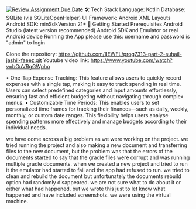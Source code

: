 [![Review Assignment Due Date](https://classroom.github.com/assets/deadline-readme-button-22041afd0340ce965d47ae6ef1cefeee28c7c493a6346c4f15d667ab976d596c.svg)](https://classroom.github.com/a/aSRv2oPk)
🛠️ Tech Stack
Language: Kotlin
Database: SQLite (via SQLiteOpenHelper)
UI Framework: Android XML Layouts
Android SDK: minSdkVersion 21+
🚀 Getting Started
Prerequisites
Android Studio (latest version recommended)
Android SDK and Emulator or real Android device
Running the App
please use this: username and password is "admin" to login

Clone the repository:
https://github.com/IIEWFL/prog7313-part-2-suhail-jashil-faeez.git
Youtube video link: https://www.youtube.com/watch?v=bGuVRgGWpho 

• One-Tap Expense Tracking:
This feature allows users to quickly record expenses with a single tap, making it easy to track spending in real time. Users can select predefined categories and input amounts effortlessly, ensuring fast and efficient budgeting without navigating through complex menus.
• Customizable Time Periods:
This enables users to set personalized time frames for tracking their finances—such as daily, weekly, monthly, or custom date ranges. This flexibility helps users analyse spending patterns more effectively and manage budgets according to their individual needs.

we have come across a big problem as we were working on the project. we tried running the project and also making a new document and transferring files to the new document, but the problem was that the errors of the documents started to say that the gradle files were corrupt and was running multiple gradle documents. when we created a new project and tried to run it the emulator had started to fail and the app had refused to run. we tried to clean and rebuild the document but unfortunately the documents rebuild option had randomly disappeared.  we are not sure what to do about it or either what had happened, but we wrote this just to let know what happened and have included screenshots. we were using the virtual machine.
